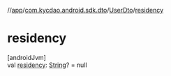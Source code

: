 //[app](../../../index.md)/[com.kycdao.android.sdk.dto](../index.md)/[UserDto](index.md)/[residency](residency.md)

# residency

[androidJvm]\
val [residency](residency.md): [String](https://kotlinlang.org/api/latest/jvm/stdlib/kotlin/-string/index.html)? = null
